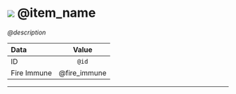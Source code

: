 # <img id="item-icon" src="/images/items/@icon_src" /> @item_name

*@description*

|Data|Value|
|:-----|:-----:|
|ID|`@id`|
|Fire Immune|@fire_immune|

---
